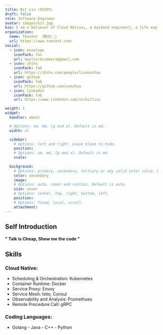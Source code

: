 ```yaml
---
title: Bit Liu (刘训灼）
draft: false
role: Software Engineer
avatar: images/bit.jpg
bio: I am a believer of Cloud Native☁, a backend engineer🌙, a life explorer🚀, a guitar player🎸
organization:
  name: Tencent （腾讯）🐧
  url: https://www.tencent.com/
social:
  - icon: envelope
    iconPack: fas
    url: mailto:mixdeers@gmail.com
  - icon: zhihu
    iconPack: fab
    url: https://zhihu.com/people/liuxunzhuo
  - icon: github
    iconPack: fab
    url: https://github.com/xunzhuo
  - icon: linkedin
    iconPack: fab
    url: https://www.linkedin.com/in/bitliu/

weight: 1
widget:
  handler: about

  # Options: sm, md, lg and xl. Default is md.
  width: xl

  sidebar:
    # Options: left and right. Leave blank to hide.
    position: 
    # Options: sm, md, lg and xl. Default is md.
    scale:
  
  background:
    # Options: primary, secondary, tertiary or any valid color value. Default is primary.
    color: secondary
    image: 
    # Options: auto, cover and contain. Default is auto.
    size: cover
    # Options: center, top, right, bottom, left.
    position:
    # Options: fixed, local, scroll.
    attachment: 
---
```


## Self Introduction

#### " Talk is Cheap, Show me the code "

## Skills

### Cloud Native:
- Scheduling & Orchestration: Kubernetes
- Container Runtime: Docker
- Service Proxy: Envoy
- Service Mesh: Istio, Consul
- Observability and Analysis: Promethues
- Remote Procedure Call: gRPC

### Coding Languages:
- Golang - Java - C++ - Python
